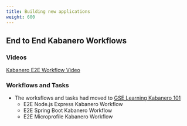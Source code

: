 ```yaml
---
title: Building new applications
weight: 600
---
```


## End to End Kabanero Workflows

### Videos
[Kabanero E2E Workflow Video](https://www.youtube.com/watch?v=cKIkhhONBKM)

### Workflows and Tasks

- The worksflows and tasks had moved to [GSE Learning Kabanero 101](https://ibm-cloud-architecture.github.io/Learning-Kabanero-101)
  - E2E Node.js Express Kabanero Workflow
  - E2E Spring Boot Kabanero Workflow
  - E2E Microprofile Kabanero Workflow

